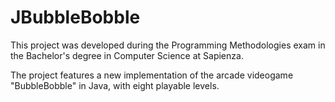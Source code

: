 # JBubbleBobble

This project was developed during the Programming Methodologies exam in the Bachelor's degree in Computer Science at Sapienza. 

The project features a new implementation of the arcade videogame "BubbleBobble" in Java, with eight playable levels.
